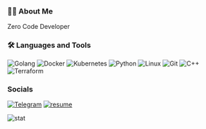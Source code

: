 ### :man_technologist: About Me 

Zero Code Developer

### :hammer_and_wrench: Languages and Tools
![Golang](https://img.shields.io/badge/-Go-090909?style=for-the-badge&logo=Go&logoColor=#F0E68C)
![Docker](https://img.shields.io/badge/-Docker-090909?style=for-the-badge&logo=Docker&logoColor=#FFA500)
![Kubernetes](https://img.shields.io/badge/-Kubernetes-090909?style=for-the-badge&logo=Kubernetes&logoColor=#F0E68C)
![Python](https://img.shields.io/badge/-Python-090909?style=for-the-badge&logo=Python&logoColor=#F0E68C)
![Linux](https://img.shields.io/badge/-Linux-090909?style=for-the-badge&logo=Linux&logoColor=#F5F5DC)
![Git](https://img.shields.io/badge/-Git-090909?style=for-the-badge&logo=Git&logoColor=#B22222)
![C++](https://img.shields.io/badge/-C++-090909?style=for-the-badge&logo=C%2b%2b&logoColor=6296CC)
![Terraform](https://img.shields.io/badge/-Terraform-090909?style=for-the-badge&logo=Terraform&logoColor=#F0E68C)


### Socials
[![Telegram](https://img.shields.io/badge/-Telegram-090909?style=for-the-badge&logo=telegram&logoColor=27A0D9)](https://t.me/Baldislayer)
[![resume](https://img.shields.io/badge/-resume-090909?style=for-the-badge&logo=webpack&logoColor=#F0E68C)](https://disk.yandex.ru/i/CigiZJ4FhqDnWg)



![stat](https://github-readme-stats.vercel.app/api?username=BaldiSlayer&show_icons=true&include_all_commits=true&theme=github_dark)
